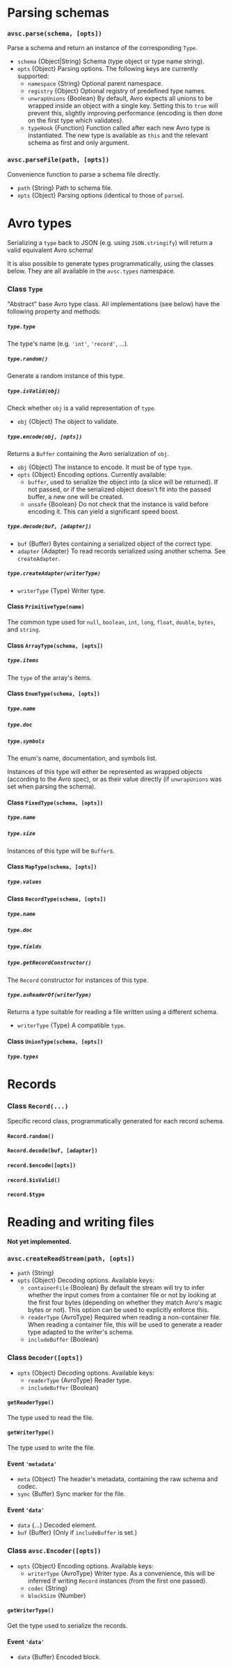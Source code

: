 # Parsing schemas

### `avsc.parse(schema, [opts])`

Parse a schema and return an instance of the corresponding `Type`.

+ `schema` {Object|String} Schema (type object or type name string).
+ `opts` {Object} Parsing options. The following keys are currently supported:
  + `namespace` {String} Optional parent namespace.
  + `registry` {Object} Optional registry of predefined type names.
  + `unwrapUnions` {Boolean} By default, Avro expects all unions to be wrapped inside an object with a single key. Setting this to `true` will prevent this, slightly improving performance (encoding is then done on the first type which validates).
  + `typeHook` {Function} Function called after each new Avro type is instantiated. The new type is available as `this` and the relevant schema as first and only argument.

### `avsc.parseFile(path, [opts])`

Convenience function to parse a schema file directly.

+ `path` {String} Path to schema file.
+ `opts` {Object} Parsing options (identical to those of `parse`).


# Avro types

Serializing a `type` back to JSON (e.g. using `JSON.stringify`) will return a valid equivalent Avro schema!

It is also possible to generate types programmatically, using the classes below. They are all available in the `avsc.types` namespace.


### Class `Type`

"Abstract" base Avro type class. All implementations (see below) have the following property and methods:

##### `type.type`

The type's name (e.g. `'int'`, `'record'`, ...).

##### `type.random()`

Generate a random instance of this type.

##### `type.isValid(obj)`

Check whether `obj` is a valid representation of `type`.

+ `obj` {Object} The object to validate.

##### `type.encode(obj, [opts])`

Returns a `Buffer` containing the Avro serialization of `obj`.

+ `obj` {Object} The instance to encode. It must be of type `type`.
+ `opts` {Object} Encoding options. Currently available:
  + `buffer`, used to serialize the object into (a slice will be returned). If not passed, or if the serialized object doesn't fit into the passed buffer, a new one will be created.
  + `unsafe` {Boolean} Do not check that the instance is valid before encoding it. This can yield a significant speed boost.

##### `type.decode(buf, [adapter])`

+ `buf` {Buffer} Bytes containing a serialized object of the correct type.
+ `adapter` {Adapter} To read records serialized using another schema. See `createAdapter`.

##### `type.createAdapter(writerType)`

+ `writerType` {Type} Writer type.


#### Class `PrimitiveType(name)`

The common type used for `null`, `boolean`, `int`, `long`, `float`, `double`, `bytes`, and `string`.


#### Class `ArrayType(schema, [opts])`

##### `type.items`

The `type` of the array's items.


#### Class `EnumType(schema, [opts])`

##### `type.name`
##### `type.doc`
##### `type.symbols`

The enum's name, documentation, and symbols list.

Instances of this type will either be represented as wrapped objects (according to the Avro spec), or as their value directly (if `unwrapUnions` was set when parsing the schema).


#### Class `FixedType(schema, [opts])`

##### `type.name`
##### `type.size`

Instances of this type will be `Buffer`s.


#### Class `MapType(schema, [opts])`

##### `type.values`


#### Class `RecordType(schema, [opts])`

##### `type.name`
##### `type.doc`
##### `type.fields`

##### `type.getRecordConstructor()`

The `Record` constructor for instances of this type.

##### `type.asReaderOf(writerType)`

Returns a type suitable for reading a file written using a different schema.

+ `writerType` {Type} A compatible `type`.


#### Class `UnionType(schema, [opts])`

##### `type.types`


# Records

### Class `Record(...)`

Specific record class, programmatically generated for each record schema.

#### `Record.random()`
#### `Record.decode(buf, [adapter])`
#### `record.$encode([opts])`
#### `record.$isValid()`
#### `record.$type`


# Reading and writing files

**Not yet implemented.**

### `avsc.createReadStream(path, [opts])`

+ `path` {String}
+ `opts` {Object} Decoding options. Available keys:
  + `containerFile` {Boolean} By default the stream will try to infer whether the input comes from a container file or not by looking at the first four bytes (depending on whether they match Avro's magic bytes or not). This option can be used to explicitly enforce this.
  + `readerType` {AvroType} Required when reading a non-container file. When reading a container file, this will be used to generate a reader type adapted to the writer's schema.
  + `includeBuffer` {Boolean}


### Class `Decoder([opts])`

+ `opts` {Object} Decoding options. Available keys:
  + `readerType` {AvroType} Reader type.
  + `includeBuffer` {Boolean}

#### `getReaderType()`

The type used to read the file.

#### `getWriterType()`

The type used to write the file.

#### Event `'metadata'`

+ `meta` {Object} The header's metadata, containing the raw schema and codec.
+ `sync` {Buffer} Sync marker for the file.

#### Event `'data'`

+ `data` {...} Decoded element.
+ `buf` {Buffer} (Only if `includeBuffer` is set.)


### Class `avsc.Encoder([opts])`

+ `opts` {Object} Encoding options. Available keys:
  + `writerType` {AvroType} Writer type. As a convenience, this will be inferred if writing `Record` instances (from the first one passed).
  + `codec` {String}
  + `blockSize` {Number}

#### `getWriterType()`

Get the type used to serialize the records.

#### Event `'data'`

+ `data` {Buffer} Encoded block.